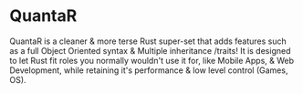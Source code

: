 # QuantaR
QuantaR is a cleaner &amp; more terse Rust super-set that adds features such as a full Object Oriented syntax &amp; Multiple inheritance /traits! It is designed to let Rust fit roles you normally wouldn't use it for, like Mobile Apps, &amp; Web Development, while retaining it's performance &amp; low level control (Games, OS).
